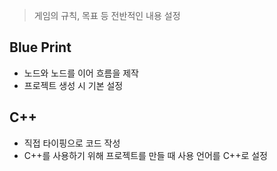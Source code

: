 > 게임의 규칙, 목표 등 전반적인 내용 설정

## Blue Print
- 노드와 노드를 이어 흐름을 제작
- 프로젝트 생성 시 기본 설정
## C++
- 직접 타이핑으로 코드 작성
- C++를 사용하기 위해 프로젝트를 만들 때 사용 언어를 C++로 설정